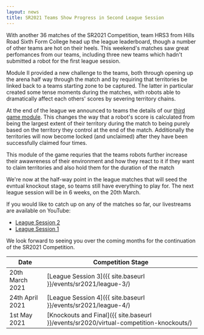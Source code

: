 ```yaml
---
layout: news
title: SR2021 Teams Show Progress in Second League Session
---
```


With another 36 matches of the SR2021 Competition, team HRS3 from Hills Road
Sixth Form College head up the league leaderboard, though a number of other
teams are hot on their heels. This weekend's matches saw great perfomances from
our teams, including three new teams which hadn't submitted a robot for the
first league session.

Module Ⅱ provided a new challenge to the teams, both through opening up the
arena half way through the match and by requiring that territories be linked
back to a teams starting zone to be captured. The latter in particular created
some tense moments during the matches, with robots able to dramatically affect
each others' scores by severing territory chains.

At the end of the league we announced to teams the details of our
[third game module](https://studentrobotics.org/docs/resources/2021/rulebook.html).
This changes the way that a robot's score is calculated from being the largest
extent of their territory during the match to being purely based on the
territory they control at the end of the match. Additionally the territories
will now become locked (and unclaimed) after they have been successfully claimed
four times.

This module of the game requries that the teams robots further increase their
awawreness of their environment and how they react to it if they want to claim
territories and also hold them for the duration of the match

We're now at the half-way point in the league matches that will seed the evntual
knockout stage, so teams still have everything to play for. The next league
session will be in 6 weeks, on the 20th March.

If you would like to catch up on any of the matches so far, our livestreams are
available on YouTube:

* [League Session 2](https://www.youtube.com/watch?v=RwW5Oz30gbE)
* [League Session 1](https://www.youtube.com/watch?v=cAvk-nfTUis)

We look forward to seeing you over the coming months for the continuation of
the SR2021 Competition.

| Date              | Competition Stage                                                                     |
|-------------------|---------------------------------------------------------------------------------------|
| 20th March 2021   | [League Session 3]({{ site.baseurl }}/events/sr2021/league-3/)                        |
| 24th April 2021   | [League Session 4]({{ site.baseurl }}/events/sr2021/league-4/)                        |
| 1st May 2021      | [Knockouts and Final]({{ site.baseurl }}/events/sr2020/virtual-competition-knockouts/)|
